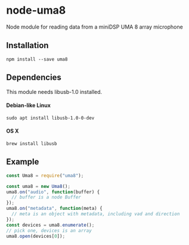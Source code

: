 # node-uma8
Node module for reading data from a miniDSP UMA 8 array microphone

## Installation
```npm install --save uma8```

## Dependencies
This module needs libusb-1.0 installed.

#### Debian-like Linux
```sudo apt install libusb-1.0-0-dev```

#### OS X
```brew install libusb```

## Example
```javascript
const Uma8 = require("uma8");

const uma8 = new Uma8();
uma8.on("audio", function(buffer) {
  // buffer is a node Buffer
});
uma8.on("metadata", function(meta) {
  // meta is an object with metadata, including vad and direction
});
const devices = uma8.enumerate();
// pick one, devices is an array
uma8.open(devices[0]);
```
